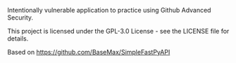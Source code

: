 Intentionally vulnerable application to practice using Github Advanced Security.

This project is licensed under the GPL-3.0 License - see the LICENSE file for details.

Based on https://github.com/BaseMax/SimpleFastPyAPI 